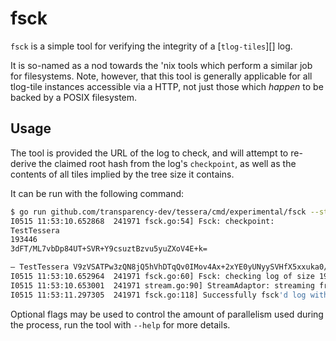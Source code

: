 # fsck

`fsck` is a simple tool for verifying the integrity of a [`tlog-tiles`][] log.

It is so-named as a nod towards the 'nix tools which perform a similar job for filesystems.
Note, however, that this tool is generally applicable for all tlog-tile instances accessible
via a HTTP, not just those which _happen_ to be backed by a POSIX filesystem.

## Usage

The tool is provided the URL of the log to check, and will attempt to re-derive 
the claimed root hash from the log's `checkpoint`, as well as the contents of all
tiles implied by the tree size it contains.

It can be run with the following command:

```bash
$ go run github.com/transparency-dev/tessera/cmd/experimental/fsck --storage_url=http://localhost:2024/ --public_key=tessera.pub
I0515 11:53:10.652868  241971 fsck.go:54] Fsck: checkpoint:
TestTessera
193446
3dFT/ML7vbDp84UT+SVR+Y9csuztBzvu5yuZXoV4E+k=

— TestTessera V9zVSATPw3zQN8jQ5hVhDTqQv0IMov4Ax+2xYE0yUNyySVHfX5xxuka0/HiwjaWqI96ux4/5kZsEqLjUFCMnzX/z2AA=
I0515 11:53:10.652964  241971 fsck.go:60] Fsck: checking log of size 193446
I0515 11:53:10.653001  241971 stream.go:90] StreamAdaptor: streaming from 0 to 193446
I0515 11:53:11.297305  241971 fsck.go:118] Successfully fsck'd log with size 193446 and root ddd153fcc2fbbdb0e9f38513f92551f98f5cb2eced073beee72b995e857813e9
```

Optional flags may be used to control the amount of parallelism used during the process, run the tool with `--help`
for more details.


